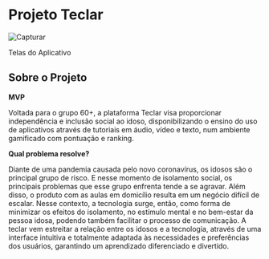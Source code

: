 # Projeto Teclar

![Capturar](https://user-images.githubusercontent.com/54815810/101265253-a8c81500-3723-11eb-88fd-7b2ce920407c.PNG)

Telas do Aplicativo

## Sobre o Projeto

**MVP**

Voltada para o grupo 60+, a plataforma Teclar visa proporcionar
independência e inclusão social ao idoso, disponibilizando o ensino do uso de
aplicativos através de tutoriais em áudio, vídeo e texto, num ambiente gamificado com
pontuação e ranking.

**Qual problema resolve?**

Diante de uma pandemia causada pelo novo coronavírus, os idosos são o
principal grupo de risco. E nesse momento de isolamento social, os principais
problemas que esse grupo enfrenta tende a se agravar. Além disso, o produto com as
aulas em domicílio resulta em um negócio difícil de escalar. Nesse contexto, a
tecnologia surge, então, como forma de minimizar os efeitos do isolamento, no
estímulo mental e no bem-estar da pessoa idosa, podendo também facilitar o processo
de comunicação. A teclar vem estreitar a relação entre os idosos e a tecnologia,
através de uma interface intuitiva e totalmente adaptada às necessidades e
preferências dos usuários, garantindo um aprendizado diferenciado e divertido.


